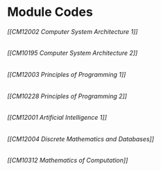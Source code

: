 # Module Codes

###### [[CM12002 Computer System Architecture 1]]
###### [[CM10195 Computer System Architecture 2]]
###### [[CM12003 Principles of Programming 1]]
###### [[CM10228 Principles of Programming 2]]
###### [[CM12001 Artificial Intelligence 1]]
###### [[CM12004 Discrete Mathematics and Databases]]
###### [[CM10312 Mathematics of Computation]] 
